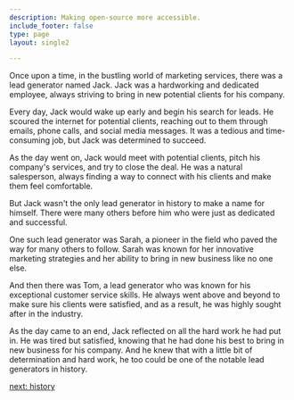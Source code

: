 ```yaml
---
description: Making open-source more accessible.
include_footer: false
type: page
layout: single2

---
```


<p>
Once upon a time, in the bustling world of marketing services, there was a lead generator named Jack. Jack was a hardworking and dedicated employee, always striving to bring in new potential clients for his company.

Every day, Jack would wake up early and begin his search for leads. He scoured the internet for potential clients, reaching out to them through emails, phone calls, and social media messages. It was a tedious and time-consuming job, but Jack was determined to succeed.

As the day went on, Jack would meet with potential clients, pitch his company's services, and try to close the deal. He was a natural salesperson, always finding a way to connect with his clients and make them feel comfortable.

But Jack wasn't the only lead generator in history to make a name for himself. There were many others before him who were just as dedicated and successful.

One such lead generator was Sarah, a pioneer in the field who paved the way for many others to follow. Sarah was known for her innovative marketing strategies and her ability to bring in new business like no one else.

And then there was Tom, a lead generator who was known for his exceptional customer service skills. He always went above and beyond to make sure his clients were satisfied, and as a result, he was highly sought after in the industry.

As the day came to an end, Jack reflected on all the hard work he had put in. He was tired but satisfied, knowing that he had done his best to bring in new business for his company. And he knew that with a little bit of determination and hard work, he too could be one of the notable lead generators in history.


<a href="https://workdojos.com/leadgenerator/history">next: history</a>


